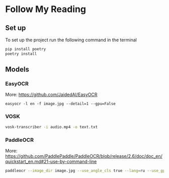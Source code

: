 # Follow My Reading

## Set up
To set up the project run the following command in the terminal
```bash
pip install poetry
poetry install
```

## Models

### EasyOCR
More: https://github.com/JaidedAI/EasyOCR
```
easyocr -l en -f image.jpg --detail=1 --gpu=False
```

### VOSK
```bash
vosk-transcriber -i audio.mp4 -o text.txt
```

### PaddleOCR
More: https://github.com/PaddlePaddle/PaddleOCR/blob/release/2.6/doc/doc_en/quickstart_en.md#21-use-by-command-line
```bash
paddleocr --image_dir image.jpg --use_angle_cls true --lang=ru --use_gpu false
```


